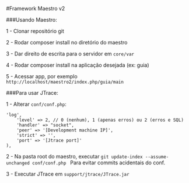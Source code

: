 #Framework Maestro v2

###Usando Maestro:

1 - Clonar repositório git

2 - Rodar composer install no diretório do maestro

3 - Dar direito de escrita para o servidor em ```core/var```

4 - Rodar composer install na aplicação desejada (ex: guia)

5 - Acessar app, por exemplo ```http://localhost/maestro2/index.php/guia/main```


###Para usar JTrace:

1 - Alterar ```conf/conf.php```:

```
'log',
    'level' => 2, // 0 (nenhum), 1 (apenas erros) ou 2 (erros e SQL)
    'handler' => "socket",
	'peer' => '[Development machine IP]',
    'strict' => '',
    'port' => '[Jtrace port]'
),
```

2 - Na pasta root do maestro, executar
```git update-index --assume-unchanged conf/conf.php ```
Para evitar commits acidentais do conf.

3 - Executar JTrace em ```support/jtrace/JTrace.jar```

